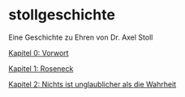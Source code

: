 stollgeschichte
===============

Eine Geschichte zu Ehren von Dr. Axel Stoll

<a href="https://github.com/saufbernd/stollgeschichte/blob/master/0_Vorwort.md">Kapitel 0: Vorwort</a>

<a href="https://github.com/saufbernd/stollgeschichte/blob/master/1_Roseneck.md">Kapitel 1: Roseneck</a>

<a href="https://github.com/saufbernd/stollgeschichte/blob/master/2_Nichts-ist-unglaublicher-als-die-Wahrheit.md">Kapitel 2: Nichts ist unglaublicher als die Wahrheit</a>
